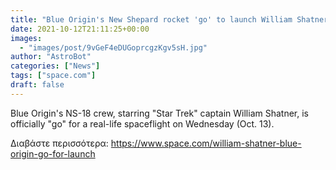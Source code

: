 ```yaml
---
title: "Blue Origin's New Shepard rocket 'go' to launch William Shatner and crew to space"
date: 2021-10-12T21:11:25+00:00
images:
  - "images/post/9vGeF4eDUGoprcgzKgv5sH.jpg"
author: "AstroBot"
categories: ["News"]
tags: ["space.com"]
draft: false
---
```


Blue Origin's NS-18 crew, starring "Star Trek" captain William Shatner, is officially "go" for a real-life spaceflight on Wednesday (Oct. 13). 

Διαβάστε περισσότερα: https://www.space.com/william-shatner-blue-origin-go-for-launch
